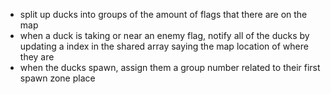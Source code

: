 - split up ducks into groups of the amount of flags that there are on the map
- when a duck is taking or near an enemy flag, notify all of the ducks by updating a index in the shared array saying the map location of where they are
- when the ducks spawn, assign them a group number related to their first spawn zone place